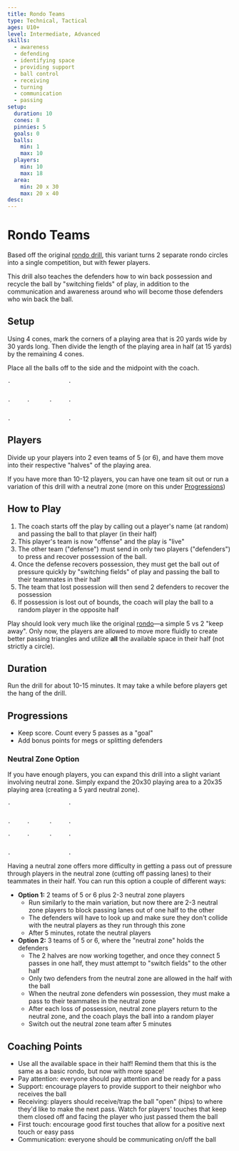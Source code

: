 ```yaml
---
title: Rondo Teams
type: Technical, Tactical
ages: U10+
level: Intermediate, Advanced
skills:
  - awareness
  - defending
  - identifying space
  - providing support
  - ball control
  - receiving
  - turning
  - communication
  - passing
setup:
  duration: 10
  cones: 8
  pinnies: 5
  goals: 0
  balls:
    min: 1
    max: 10
  players:
    min: 10
    max: 18
  area:
    min: 20 x 30
    max: 20 x 40
desc:
---
```


# Rondo Teams

Based off the original [rondo drill](rondo.md), this variant turns 2 separate rondo circles into a single competition, but with fewer players.

This drill also teaches the defenders how to win back possession and recycle the ball by "switching fields" of play, in addition to the communication and awareness around who will become those defenders who win back the ball.

## Setup

Using 4 cones, mark the corners of a playing area that is 20 yards wide by 30 yards long. Then divide the length of the playing area in half (at 15 yards) by the remaining 4 cones.

Place all the balls off to the side and the midpoint with the coach.

```
.                  .


.     .      .     .


.                  .
```

## Players

Divide up your players into 2 even teams of 5 (or 6), and have them move into their respective "halves" of the playing area.

If you have more than 10-12 players, you can have one team sit out or run a variation of this drill with a neutral zone (more on this under [Progressions](#progressions))

## How to Play

1. The coach starts off the play by calling out a player's name (at random) and passing the ball to that player (in their half)
2. This player's team is now "offense" and the play is "live"
3. The other team ("defense") must send in only two players ("defenders") to press and recover possession of the ball.
4. Once the defense recovers possession, they must get the ball out of pressure quickly by "switching fields" of play and passing the ball to their teammates in their half
5. The team that lost possession will then send 2 defenders to recover the possession
6. If possession is lost out of bounds, the coach will play the ball to a random player in the opposite half

Play should look very much like the original [rondo](rondo.md)—a simple 5 vs 2 "keep away". Only now, the players are allowed to move more fluidly to create better passing triangles and utilize **all** the available space in their half (not strictly a circle).

## Duration

Run the drill for about 10-15 minutes. It may take a while before players get the hang of the drill.

## Progressions

- Keep score. Count every 5 passes as a "goal"
- Add bonus points for megs or splitting defenders

### Neutral Zone Option

If you have enough players, you can expand this drill into a slight variant involving neutral zone. Simply expand the 20x30 playing area to a 20x35 playing area (creating a 5 yard neutral zone).

```
.                  .


.     .      .     .

.     .      .     .


.                  .
```

Having a neutral zone offers more difficulty in getting a pass out of pressure through players in the neutral zone (cutting off passing lanes) to their teammates in their half. You can run this option a couple of different ways:

- **Option 1:** 2 teams of 5 or 6 plus 2-3 neutral zone players
  - Run similarly to the main variation, but now there are 2-3 neutral zone players to block passing lanes out of one half to the other
  - The defenders will have to look up and make sure they don't collide with the neutral players as they run through this zone
  - After 5 minutes, rotate the neutral players
- **Option 2:** 3 teams of 5 or 6, where the "neutral zone" holds the defenders
  - The 2 halves are now working together, and once they connect 5 passes in one half, they must attempt to "switch fields" to the other half
  - Only two defenders from the neutral zone are allowed in the half with the ball
  - When the neutral zone defenders win possession, they must make a pass to their teammates in the neutral zone
  - After each loss of possession, neutral zone players return to the neutral zone, and the coach plays the ball into a random player
  - Switch out the neutral zone team after 5 minutes

## Coaching Points

- Use all the available space in their half! Remind them that this is the same as a basic rondo, but now with more space!
- Pay attention: everyone should pay attention and be ready for a pass
- Support: encourage players to provide support to their neighbor who receives the ball
- Receiving: players should receive/trap the ball "open" (hips) to where they'd like to make the next pass. Watch for players' touches that keep them closed off and facing the player who just passed them the ball
- First touch: encourage good first touches that allow for a positive next touch or easy pass
- Communication: everyone should be communicating on/off the ball
